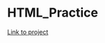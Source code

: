 # HTML_Practice

<!DOCTYPE html>

<body>
    <a href="https://racoon402.netlify.app">Link to project</a>
</body>
</html>
